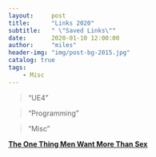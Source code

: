 ```yaml
---
layout:     post
title:      "Links 2020"
subtitle:   " \"Saved Links\""
date:       2020-01-10 12:00:00
author:     "miles"
header-img: "img/post-bg-2015.jpg"
catalog: true
tags:
    - Misc
---
```


> “UE4”


> “Programming”


> “Misc”

**[The One Thing Men Want More Than Sex](https://medium.com/@GoodMenProject/the-one-thing-men-want-more-than-sex-98a801833e39)**






